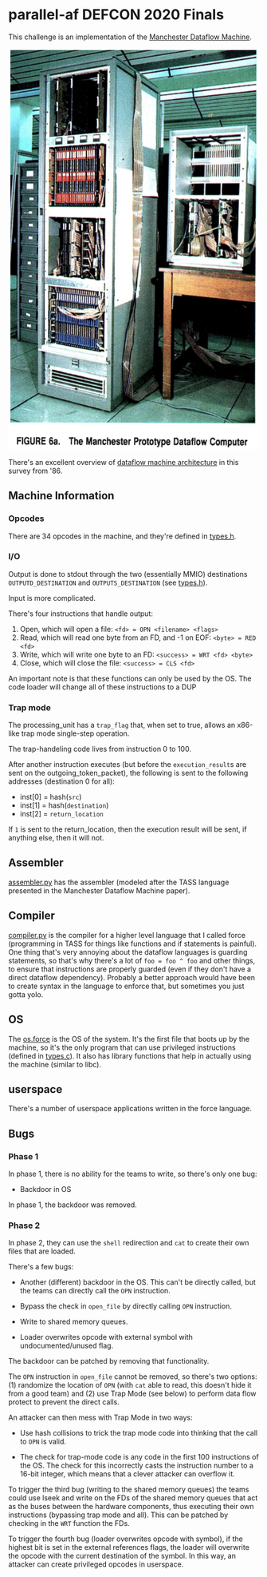 # parallel-af DEFCON 2020 Finals

This challenge is an implementation of the
[Manchester Dataflow Machine](./papers/manchester-prototype-dataflow-computer-gurd-85.pdf).

![Manchester Dataflow Machine](manchester-dataflow-machine.png "Manchester Dataflow Machine")

There's an excellent overview of
[dataflow machine architecture](./papers/dataflow-machine-architecture-survey-veen-86.pdf)
in this survey from '86.

## Machine Information

### Opcodes

There are 34 opcodes in the machine, and they're defined in
[types.h](./service/src/types.h).

### I/O

Output is done to stdout through the two (essentially MMIO)
destinations `OUTPUTD_DESTINATION` and `OUTPUTS_DESTINATION` (see
[types.h](./service/src/types.h)).

Input is more complicated.

There's four instructions that handle output:

1. Open, which will open a file: `<fd> = OPN <filename> <flags>`
2. Read, which will read one byte from an FD, and -1 on EOF: `<byte> = RED <fd>`
3. Write, which will write one byte to an FD: `<success> = WRT <fd> <byte>`
4. Close, which will close the file: `<success> = CLS <fd>`

An important note is that these functions can only be used by the OS.
The code loader will change all of these instructions to a DUP

### Trap mode

The processing_unit has a `trap_flag` that, when set to true, allows an x86-like trap mode single-step operation.

The trap-handeling code lives from instruction 0 to 100.

After another instruction executes (but before the `execution_result`s
are sent on the outgoing_token_packet), the following is sent to the 
following addresses (destination 0 for all):

- inst[0] = hash(`src`)
- inst[1] = hash(`destination`)
- inst[2] = `return_location`


If `1` is sent to the return_location, then the execution result will
be sent, if anything else, then it will not.

## Assembler

[assembler.py](./service/src/assembler.py) has the assembler (modeled
after the TASS language presented in the Manchester Dataflow Machine
paper).

## Compiler

[compiler.py](./service/src/compiler.py) is the compiler for a higher
level language that I called force (programming in TASS for things
like functions and if statements is painful). One thing that's very
annoying about the dataflow languages is guarding statements, so
that's why there's a lot of `foo = foo ^ foo` and other things, to
ensure that instructions are properly guarded (even if they don't have
a direct dataflow dependency). Probably a better approach would have
been to create syntax in the language to enforce that, but sometimes
you just gotta yolo.

## OS

The [os.force](./service/src/os.force) is the OS of the system. It's
the first file that boots up by the machine, so it's the only program
that can use privileged instructions (defined in
[types.c](./service/src/types.c)). It also has library functions that
help in actually using the machine (similar to libc).

## userspace

There's a number of userspace applications written in the force
language.

## Bugs

### Phase 1

In phase 1, there is no ability for the teams to write, so there's only one bug:

- Backdoor in OS

In phase 1, the backdoor was removed.

### Phase 2

In phase 2, they can use the `shell` redirection and `cat` to create their own files that are loaded. 

There's a few bugs:

- Another (different) backdoor in the OS. This can't be directly called, but the teams can directly call the `OPN` instruction. 

- Bypass the check in `open_file` by directly calling `OPN` instruction.

- Write to shared memory queues.

- Loader overwrites opcode with external symbol with undocumented/unused flag. 

The backdoor can be patched by removing that functionality.

The `OPN` instruction in `open_file` cannot be removed, so there's two
options: (1) randomize the location of `OPN` (with `cat` able to read,
this doesn't hide it from a good team) and (2) use Trap Mode (see
below) to perform data flow protect to prevent the direct calls.

An attacker can then mess with Trap Mode in two ways:

- Use hash collisions to trick the trap mode code into thinking that the call to `OPN` is valid.

- The check for trap-mode code is any code in the first 100
  instructions of the OS. The check for this incorrectly casts the
  instruction number to a 16-bit integer, which means that a clever
  attacker can overflow it.

To trigger the third bug (writing to the shared memory queues) the
teams could use lseek and write on the FDs of the shared memory queues
that act as the buses between the hardware components, thus executing
their own instructions (bypassing trap mode and all). This can be
patched by checking in the `WRT` function the FDs.

To trigger the fourth bug (loader overwrites opcode with symbol), if
the highest bit is set in the external references flags, the loader
will overwrite the opcode with the current destination of the symbol.
In this way, an attacker can create privileged opcodes in userspace. 







 
